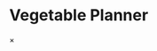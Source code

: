  <!DOCTYPE html>
<html>
<head>
<meta charset="utf-8"/>
<meta name="viewport" content="width=device-width,initial-scale=1.0">
<link rel="stylesheet" type="text/css" href="/html/css">
<title>Veg planner</title>

</head>
<body onload="creatdivs();">
<h1>Vegetable Planner </h1>
<div id="myModal" class="modal">
  <span class="close">&times;</span>
  <div id="modal-content"></div>
</div>

<script src="JS/veg3.js" type="text/javascript">

</script>
</body>
</html> 
